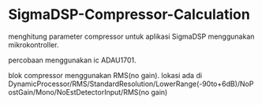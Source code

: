 # SigmaDSP-Compressor-Calculation
menghitung parameter compressor untuk aplikasi SigmaDSP menggunakan mikrokontroller.

percobaan menggunakan ic ADAU1701.

blok compressor menggunakan RMS(no gain). lokasi ada di DynamicProcessor/RMS/StandardResolution/LowerRange(-90to+6dB)/NoPostGain/Mono/NoEstDetectorInput/RMS(no gain)
